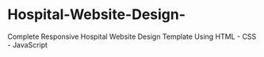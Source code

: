 # Hospital-Website-Design-
Complete Responsive Hospital Website Design Template Using HTML - CSS - JavaScript 
